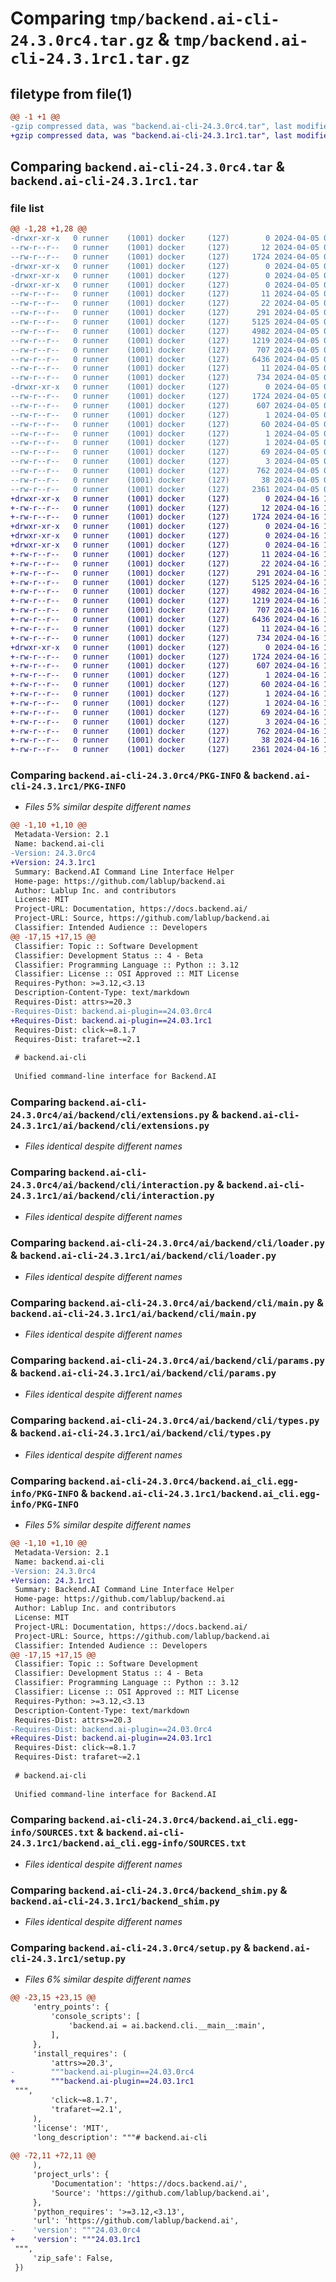 # Comparing `tmp/backend.ai-cli-24.3.0rc4.tar.gz` & `tmp/backend.ai-cli-24.3.1rc1.tar.gz`

## filetype from file(1)

```diff
@@ -1 +1 @@
-gzip compressed data, was "backend.ai-cli-24.3.0rc4.tar", last modified: Fri Apr  5 03:40:04 2024, max compression
+gzip compressed data, was "backend.ai-cli-24.3.1rc1.tar", last modified: Tue Apr 16 17:08:33 2024, max compression
```

## Comparing `backend.ai-cli-24.3.0rc4.tar` & `backend.ai-cli-24.3.1rc1.tar`

### file list

```diff
@@ -1,28 +1,28 @@
-drwxr-xr-x   0 runner    (1001) docker     (127)        0 2024-04-05 03:40:04.489373 backend.ai-cli-24.3.0rc4/
--rw-r--r--   0 runner    (1001) docker     (127)       12 2024-04-05 03:40:04.000000 backend.ai-cli-24.3.0rc4/MANIFEST.in
--rw-r--r--   0 runner    (1001) docker     (127)     1724 2024-04-05 03:40:04.489373 backend.ai-cli-24.3.0rc4/PKG-INFO
-drwxr-xr-x   0 runner    (1001) docker     (127)        0 2024-04-05 03:40:04.485373 backend.ai-cli-24.3.0rc4/ai/
-drwxr-xr-x   0 runner    (1001) docker     (127)        0 2024-04-05 03:40:04.485373 backend.ai-cli-24.3.0rc4/ai/backend/
-drwxr-xr-x   0 runner    (1001) docker     (127)        0 2024-04-05 03:40:04.489373 backend.ai-cli-24.3.0rc4/ai/backend/cli/
--rw-r--r--   0 runner    (1001) docker     (127)       11 2024-04-05 03:40:04.000000 backend.ai-cli-24.3.0rc4/ai/backend/cli/VERSION
--rw-r--r--   0 runner    (1001) docker     (127)       22 2024-04-05 03:40:04.000000 backend.ai-cli-24.3.0rc4/ai/backend/cli/__init__.py
--rw-r--r--   0 runner    (1001) docker     (127)      291 2024-04-05 03:40:04.000000 backend.ai-cli-24.3.0rc4/ai/backend/cli/__main__.py
--rw-r--r--   0 runner    (1001) docker     (127)     5125 2024-04-05 03:40:04.000000 backend.ai-cli-24.3.0rc4/ai/backend/cli/extensions.py
--rw-r--r--   0 runner    (1001) docker     (127)     4982 2024-04-05 03:40:04.000000 backend.ai-cli-24.3.0rc4/ai/backend/cli/interaction.py
--rw-r--r--   0 runner    (1001) docker     (127)     1219 2024-04-05 03:40:04.000000 backend.ai-cli-24.3.0rc4/ai/backend/cli/loader.py
--rw-r--r--   0 runner    (1001) docker     (127)      707 2024-04-05 03:40:04.000000 backend.ai-cli-24.3.0rc4/ai/backend/cli/main.py
--rw-r--r--   0 runner    (1001) docker     (127)     6436 2024-04-05 03:40:04.000000 backend.ai-cli-24.3.0rc4/ai/backend/cli/params.py
--rw-r--r--   0 runner    (1001) docker     (127)       11 2024-04-05 03:40:04.000000 backend.ai-cli-24.3.0rc4/ai/backend/cli/py.typed
--rw-r--r--   0 runner    (1001) docker     (127)      734 2024-04-05 03:40:04.000000 backend.ai-cli-24.3.0rc4/ai/backend/cli/types.py
-drwxr-xr-x   0 runner    (1001) docker     (127)        0 2024-04-05 03:40:04.489373 backend.ai-cli-24.3.0rc4/backend.ai_cli.egg-info/
--rw-r--r--   0 runner    (1001) docker     (127)     1724 2024-04-05 03:40:04.000000 backend.ai-cli-24.3.0rc4/backend.ai_cli.egg-info/PKG-INFO
--rw-r--r--   0 runner    (1001) docker     (127)      607 2024-04-05 03:40:04.000000 backend.ai-cli-24.3.0rc4/backend.ai_cli.egg-info/SOURCES.txt
--rw-r--r--   0 runner    (1001) docker     (127)        1 2024-04-05 03:40:04.000000 backend.ai-cli-24.3.0rc4/backend.ai_cli.egg-info/dependency_links.txt
--rw-r--r--   0 runner    (1001) docker     (127)       60 2024-04-05 03:40:04.000000 backend.ai-cli-24.3.0rc4/backend.ai_cli.egg-info/entry_points.txt
--rw-r--r--   0 runner    (1001) docker     (127)        1 2024-04-05 03:40:04.000000 backend.ai-cli-24.3.0rc4/backend.ai_cli.egg-info/namespace_packages.txt
--rw-r--r--   0 runner    (1001) docker     (127)        1 2024-04-05 03:40:04.000000 backend.ai-cli-24.3.0rc4/backend.ai_cli.egg-info/not-zip-safe
--rw-r--r--   0 runner    (1001) docker     (127)       69 2024-04-05 03:40:04.000000 backend.ai-cli-24.3.0rc4/backend.ai_cli.egg-info/requires.txt
--rw-r--r--   0 runner    (1001) docker     (127)        3 2024-04-05 03:40:04.000000 backend.ai-cli-24.3.0rc4/backend.ai_cli.egg-info/top_level.txt
--rw-r--r--   0 runner    (1001) docker     (127)      762 2024-04-05 03:40:04.000000 backend.ai-cli-24.3.0rc4/backend_shim.py
--rw-r--r--   0 runner    (1001) docker     (127)       38 2024-04-05 03:40:04.489373 backend.ai-cli-24.3.0rc4/setup.cfg
--rw-r--r--   0 runner    (1001) docker     (127)     2361 2024-04-05 03:40:04.000000 backend.ai-cli-24.3.0rc4/setup.py
+drwxr-xr-x   0 runner    (1001) docker     (127)        0 2024-04-16 17:08:33.255080 backend.ai-cli-24.3.1rc1/
+-rw-r--r--   0 runner    (1001) docker     (127)       12 2024-04-16 17:08:32.000000 backend.ai-cli-24.3.1rc1/MANIFEST.in
+-rw-r--r--   0 runner    (1001) docker     (127)     1724 2024-04-16 17:08:33.255080 backend.ai-cli-24.3.1rc1/PKG-INFO
+drwxr-xr-x   0 runner    (1001) docker     (127)        0 2024-04-16 17:08:33.247080 backend.ai-cli-24.3.1rc1/ai/
+drwxr-xr-x   0 runner    (1001) docker     (127)        0 2024-04-16 17:08:33.247080 backend.ai-cli-24.3.1rc1/ai/backend/
+drwxr-xr-x   0 runner    (1001) docker     (127)        0 2024-04-16 17:08:33.251080 backend.ai-cli-24.3.1rc1/ai/backend/cli/
+-rw-r--r--   0 runner    (1001) docker     (127)       11 2024-04-16 17:08:32.000000 backend.ai-cli-24.3.1rc1/ai/backend/cli/VERSION
+-rw-r--r--   0 runner    (1001) docker     (127)       22 2024-04-16 17:08:32.000000 backend.ai-cli-24.3.1rc1/ai/backend/cli/__init__.py
+-rw-r--r--   0 runner    (1001) docker     (127)      291 2024-04-16 17:08:32.000000 backend.ai-cli-24.3.1rc1/ai/backend/cli/__main__.py
+-rw-r--r--   0 runner    (1001) docker     (127)     5125 2024-04-16 17:08:32.000000 backend.ai-cli-24.3.1rc1/ai/backend/cli/extensions.py
+-rw-r--r--   0 runner    (1001) docker     (127)     4982 2024-04-16 17:08:32.000000 backend.ai-cli-24.3.1rc1/ai/backend/cli/interaction.py
+-rw-r--r--   0 runner    (1001) docker     (127)     1219 2024-04-16 17:08:32.000000 backend.ai-cli-24.3.1rc1/ai/backend/cli/loader.py
+-rw-r--r--   0 runner    (1001) docker     (127)      707 2024-04-16 17:08:32.000000 backend.ai-cli-24.3.1rc1/ai/backend/cli/main.py
+-rw-r--r--   0 runner    (1001) docker     (127)     6436 2024-04-16 17:08:32.000000 backend.ai-cli-24.3.1rc1/ai/backend/cli/params.py
+-rw-r--r--   0 runner    (1001) docker     (127)       11 2024-04-16 17:08:32.000000 backend.ai-cli-24.3.1rc1/ai/backend/cli/py.typed
+-rw-r--r--   0 runner    (1001) docker     (127)      734 2024-04-16 17:08:32.000000 backend.ai-cli-24.3.1rc1/ai/backend/cli/types.py
+drwxr-xr-x   0 runner    (1001) docker     (127)        0 2024-04-16 17:08:33.255080 backend.ai-cli-24.3.1rc1/backend.ai_cli.egg-info/
+-rw-r--r--   0 runner    (1001) docker     (127)     1724 2024-04-16 17:08:33.000000 backend.ai-cli-24.3.1rc1/backend.ai_cli.egg-info/PKG-INFO
+-rw-r--r--   0 runner    (1001) docker     (127)      607 2024-04-16 17:08:33.000000 backend.ai-cli-24.3.1rc1/backend.ai_cli.egg-info/SOURCES.txt
+-rw-r--r--   0 runner    (1001) docker     (127)        1 2024-04-16 17:08:33.000000 backend.ai-cli-24.3.1rc1/backend.ai_cli.egg-info/dependency_links.txt
+-rw-r--r--   0 runner    (1001) docker     (127)       60 2024-04-16 17:08:33.000000 backend.ai-cli-24.3.1rc1/backend.ai_cli.egg-info/entry_points.txt
+-rw-r--r--   0 runner    (1001) docker     (127)        1 2024-04-16 17:08:33.000000 backend.ai-cli-24.3.1rc1/backend.ai_cli.egg-info/namespace_packages.txt
+-rw-r--r--   0 runner    (1001) docker     (127)        1 2024-04-16 17:08:33.000000 backend.ai-cli-24.3.1rc1/backend.ai_cli.egg-info/not-zip-safe
+-rw-r--r--   0 runner    (1001) docker     (127)       69 2024-04-16 17:08:33.000000 backend.ai-cli-24.3.1rc1/backend.ai_cli.egg-info/requires.txt
+-rw-r--r--   0 runner    (1001) docker     (127)        3 2024-04-16 17:08:33.000000 backend.ai-cli-24.3.1rc1/backend.ai_cli.egg-info/top_level.txt
+-rw-r--r--   0 runner    (1001) docker     (127)      762 2024-04-16 17:08:32.000000 backend.ai-cli-24.3.1rc1/backend_shim.py
+-rw-r--r--   0 runner    (1001) docker     (127)       38 2024-04-16 17:08:33.255080 backend.ai-cli-24.3.1rc1/setup.cfg
+-rw-r--r--   0 runner    (1001) docker     (127)     2361 2024-04-16 17:08:32.000000 backend.ai-cli-24.3.1rc1/setup.py
```

### Comparing `backend.ai-cli-24.3.0rc4/PKG-INFO` & `backend.ai-cli-24.3.1rc1/PKG-INFO`

 * *Files 5% similar despite different names*

```diff
@@ -1,10 +1,10 @@
 Metadata-Version: 2.1
 Name: backend.ai-cli
-Version: 24.3.0rc4
+Version: 24.3.1rc1
 Summary: Backend.AI Command Line Interface Helper
 Home-page: https://github.com/lablup/backend.ai
 Author: Lablup Inc. and contributors
 License: MIT
 Project-URL: Documentation, https://docs.backend.ai/
 Project-URL: Source, https://github.com/lablup/backend.ai
 Classifier: Intended Audience :: Developers
@@ -17,15 +17,15 @@
 Classifier: Topic :: Software Development
 Classifier: Development Status :: 4 - Beta
 Classifier: Programming Language :: Python :: 3.12
 Classifier: License :: OSI Approved :: MIT License
 Requires-Python: >=3.12,<3.13
 Description-Content-Type: text/markdown
 Requires-Dist: attrs>=20.3
-Requires-Dist: backend.ai-plugin==24.03.0rc4
+Requires-Dist: backend.ai-plugin==24.03.1rc1
 Requires-Dist: click~=8.1.7
 Requires-Dist: trafaret~=2.1
 
 # backend.ai-cli
 
 Unified command-line interface for Backend.AI
```

### Comparing `backend.ai-cli-24.3.0rc4/ai/backend/cli/extensions.py` & `backend.ai-cli-24.3.1rc1/ai/backend/cli/extensions.py`

 * *Files identical despite different names*

### Comparing `backend.ai-cli-24.3.0rc4/ai/backend/cli/interaction.py` & `backend.ai-cli-24.3.1rc1/ai/backend/cli/interaction.py`

 * *Files identical despite different names*

### Comparing `backend.ai-cli-24.3.0rc4/ai/backend/cli/loader.py` & `backend.ai-cli-24.3.1rc1/ai/backend/cli/loader.py`

 * *Files identical despite different names*

### Comparing `backend.ai-cli-24.3.0rc4/ai/backend/cli/main.py` & `backend.ai-cli-24.3.1rc1/ai/backend/cli/main.py`

 * *Files identical despite different names*

### Comparing `backend.ai-cli-24.3.0rc4/ai/backend/cli/params.py` & `backend.ai-cli-24.3.1rc1/ai/backend/cli/params.py`

 * *Files identical despite different names*

### Comparing `backend.ai-cli-24.3.0rc4/ai/backend/cli/types.py` & `backend.ai-cli-24.3.1rc1/ai/backend/cli/types.py`

 * *Files identical despite different names*

### Comparing `backend.ai-cli-24.3.0rc4/backend.ai_cli.egg-info/PKG-INFO` & `backend.ai-cli-24.3.1rc1/backend.ai_cli.egg-info/PKG-INFO`

 * *Files 5% similar despite different names*

```diff
@@ -1,10 +1,10 @@
 Metadata-Version: 2.1
 Name: backend.ai-cli
-Version: 24.3.0rc4
+Version: 24.3.1rc1
 Summary: Backend.AI Command Line Interface Helper
 Home-page: https://github.com/lablup/backend.ai
 Author: Lablup Inc. and contributors
 License: MIT
 Project-URL: Documentation, https://docs.backend.ai/
 Project-URL: Source, https://github.com/lablup/backend.ai
 Classifier: Intended Audience :: Developers
@@ -17,15 +17,15 @@
 Classifier: Topic :: Software Development
 Classifier: Development Status :: 4 - Beta
 Classifier: Programming Language :: Python :: 3.12
 Classifier: License :: OSI Approved :: MIT License
 Requires-Python: >=3.12,<3.13
 Description-Content-Type: text/markdown
 Requires-Dist: attrs>=20.3
-Requires-Dist: backend.ai-plugin==24.03.0rc4
+Requires-Dist: backend.ai-plugin==24.03.1rc1
 Requires-Dist: click~=8.1.7
 Requires-Dist: trafaret~=2.1
 
 # backend.ai-cli
 
 Unified command-line interface for Backend.AI
```

### Comparing `backend.ai-cli-24.3.0rc4/backend.ai_cli.egg-info/SOURCES.txt` & `backend.ai-cli-24.3.1rc1/backend.ai_cli.egg-info/SOURCES.txt`

 * *Files identical despite different names*

### Comparing `backend.ai-cli-24.3.0rc4/backend_shim.py` & `backend.ai-cli-24.3.1rc1/backend_shim.py`

 * *Files identical despite different names*

### Comparing `backend.ai-cli-24.3.0rc4/setup.py` & `backend.ai-cli-24.3.1rc1/setup.py`

 * *Files 6% similar despite different names*

```diff
@@ -23,15 +23,15 @@
     'entry_points': {
         'console_scripts': [
             'backend.ai = ai.backend.cli.__main__:main',
         ],
     },
     'install_requires': (
         'attrs>=20.3',
-        """backend.ai-plugin==24.03.0rc4
+        """backend.ai-plugin==24.03.1rc1
 """,
         'click~=8.1.7',
         'trafaret~=2.1',
     ),
     'license': 'MIT',
     'long_description': """# backend.ai-cli
 
@@ -72,11 +72,11 @@
     ),
     'project_urls': {
         'Documentation': 'https://docs.backend.ai/',
         'Source': 'https://github.com/lablup/backend.ai',
     },
     'python_requires': '>=3.12,<3.13',
     'url': 'https://github.com/lablup/backend.ai',
-    'version': """24.03.0rc4
+    'version': """24.03.1rc1
 """,
     'zip_safe': False,
 })
```

